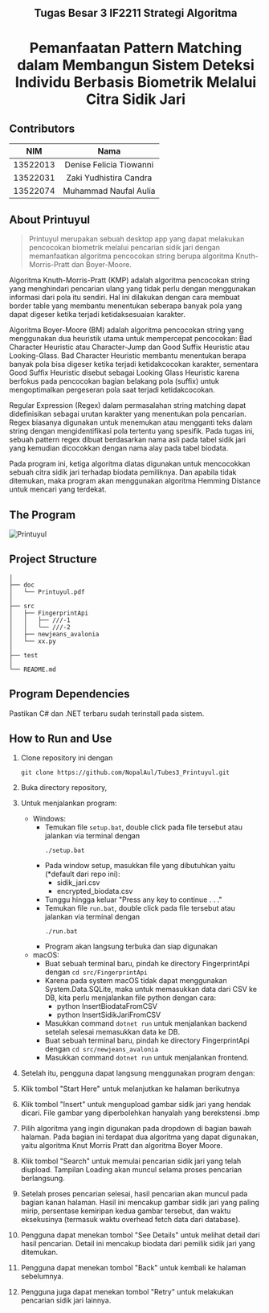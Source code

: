 <h2 align="center"> Tugas Besar 3 IF2211 Strategi Algoritma </h2>
<h1 align="center">  Pemanfaatan Pattern Matching dalam Membangun Sistem Deteksi Individu Berbasis Biometrik Melalui Citra Sidik Jari </h1>

## Contributors
|   NIM    |                  Nama                  |
| :------: | :------------------------------------: |
| 13522013 |        Denise Felicia Tiowanni         |
| 13522031 |        Zaki Yudhistira Candra          |
| 13522074 |        Muhammad Naufal Aulia          |


## About Printuyul
> Printuyul merupakan sebuah desktop app yang dapat melakukan pencocokan biometrik melalui pencarian sidik jari dengan memanfaatkan algoritma pencocokan string berupa algoritma Knuth-Morris-Pratt dan Boyer-Moore.

Algoritma Knuth-Morris-Pratt (KMP) adalah algoritma pencocokan string yang menghindari pencarian ulang yang tidak perlu dengan menggunakan informasi dari pola itu sendiri. Hal ini dilakukan dengan cara membuat border table yang membantu menentukan seberapa banyak pola yang dapat digeser ketika terjadi ketidaksesuaian karakter.

Algoritma Boyer-Moore (BM) adalah algoritma pencocokan string yang menggunakan dua heuristik utama untuk mempercepat pencocokan: Bad Character Heuristic atau Character-Jump dan Good Suffix Heuristic atau Looking-Glass. Bad Character Heuristic membantu menentukan berapa banyak pola bisa digeser ketika terjadi ketidakcocokan karakter, sementara Good Suffix Heuristic disebut sebagai Looking Glass Heuristic karena berfokus pada pencocokan bagian belakang pola (suffix) untuk mengoptimalkan pergeseran pola saat terjadi ketidakcocokan.

Regular Expression (Regex) dalam permasalahan string matching dapat didefinisikan sebagai urutan karakter yang menentukan pola pencarian. Regex biasanya digunakan untuk menemukan atau mengganti teks dalam string dengan mengidentifikasi pola tertentu yang spesifik. Pada tugas ini, sebuah pattern regex dibuat berdasarkan nama asli pada tabel sidik jari yang kemudian dicocokkan dengan nama alay pada tabel biodata.

Pada program ini, ketiga algoritma diatas digunakan untuk mencocokkan sebuah citra sidik jari terhadap biodata pemiliknya. Dan apabila tidak ditemukan, maka program akan menggunakan algoritma Hemming Distance untuk mencari yang terdekat.

## The Program
![Printuyul](printuyul.gif)

## Project Structure
```
│
├── doc
│   └── Printuyul.pdf
│
├── src
│   ├── FingerprintApi
│   │   ├── ///-1
│   │   └── ///-2
│   ├── newjeans_avalonia
│   └── xx.py
│
├── test
│
└── README.md

```

## Program Dependencies
Pastikan C# dan .NET terbaru sudah terinstall pada sistem.

## How to Run and Use
1. Clone repository ini dengan 
    ```
    git clone https://github.com/NopalAul/Tubes3_Printuyul.git
    ```
2. Buka directory repository,
4. Untuk menjalankan program:
    - Windows:
        - Temukan file `setup.bat`, double click pada file tersebut atau jalankan via terminal dengan 
            ```
            ./setup.bat
            ```
        - Pada window setup, masukkan file yang dibutuhkan yaitu (*default dari repo ini):
            - sidik_jari.csv
            - encrypted_biodata.csv
        - Tunggu hingga keluar "Press any key to continue . . ."
        - Temukan file `run.bat`,  double click pada file tersebut atau jalankan via terminal dengan 
            ```
            ./run.bat
            ```
        - Program akan langsung terbuka dan siap digunakan
    - macOS:
        - Buat sebuah terminal baru, pindah ke directory FingerprintApi dengan `cd src/FingerprintApi`
        - Karena pada system macOS tidak dapat menggunakan System.Data.SQLite, maka untuk memasukkan data dari CSV ke DB, kita perlu menjalankan file python dengan cara:
            - python InsertBiodataFromCSV
            - python InsertSidikJariFromCSV
        - Masukkan command `dotnet run` untuk menjalankan backend setelah selesai memasukkan data ke DB.
        - Buat sebuah terminal baru, pindah ke directory FingerprintApi dengan `cd src/newjeans_avalonia`
        - Masukkan command `dotnet run` untuk menjalankan frontend.
        
3. Setelah itu, pengguna dapat langsung menggunakan program dengan:
1. Klik tombol "Start Here" untuk melanjutkan ke halaman berikutnya
1. Klik tombol "Insert" untuk mengupload gambar sidik jari yang hendak dicari. File gambar yang diperbolehkan hanyalah yang berekstensi .bmp
2. Pilih algoritma yang ingin digunakan pada dropdown di bagian bawah halaman. Pada bagian ini terdapat dua algoritma yang dapat digunakan, yaitu algoritma Knut Morris Pratt dan algoritma Boyer Moore.
3. Klik tombol "Search" untuk memulai pencarian sidik jari yang telah diupload. Tampilan Loading akan muncul selama proses pencarian berlangsung.
4. Setelah proses pencarian selesai, hasil pencarian akan muncul pada bagian kanan halaman. Hasil ini mencakup gambar sidik jari yang paling mirip, persentase kemiripan kedua gambar tersebut, dan waktu eksekusinya (termasuk waktu overhead fetch data dari database).
5. Pengguna dapat menekan tombol "See Details" untuk melihat detail dari hasil pencarian. Detail ini mencakup biodata dari pemilik sidik jari yang ditemukan.
6. Pengguna dapat menekan tombol "Back" untuk kembali ke halaman sebelumnya.
7. Pengguna juga dapat menekan tombol "Retry" untuk melakukan pencarian sidik jari lainnya.
